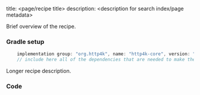 title: <page/recipe title>
description: <description for search index/page metadata>

Brief overview of the recipe.

### Gradle setup
```groovy
    implementation group: "org.http4k", name: "http4k-core", version: "4.29.0.0"
    // include here all of the dependencies that are needed to make the code run
```

Longer recipe description.

### Code [<img class="octocat"/>](https://github.com/http4k/http4k/blob/master/src/docs/howto/<folder>/example.kt)

<script src="https://gist-it.appspot.com/https://github.com/http4k/http4k/blob/master/src/docs/howto/<folder>/example.kt"></script>
```
